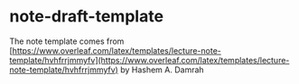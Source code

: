 # note-draft-template

The note template comes from [https://www.overleaf.com/latex/templates/lecture-note-template/hvhfrrjmmyfv](https://www.overleaf.com/latex/templates/lecture-note-template/hvhfrrjmmyfv) by Hashem A. Damrah
